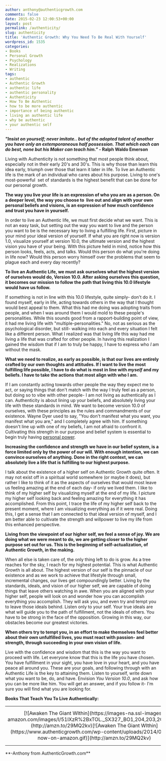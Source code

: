 ```yaml
---
author: anthony@authenticgrowth.com
comments: false
date: 2015-02-23 12:00:53+00:00
layout: post
permalink: /authenticity/
slug: authenticity
title: 'Authentic Growth: Why You Need To Be Real With Yourself'
wordpress_id: 1535
categories:
- Books
- Personal Growth
- Psychology
- Realizations
- Writing
tags:
- authentic
- Authentic Growth
- authentic life
- authentic personality
- Authenticity
- How To Be Authentic
- how to be more authentic
- importance of being authentic
- living an authentic life
- why be authentic
- your authentic self
---
```


**_"Insist on yourself; never imitate.. but of the adopted talent of another you have only an extemporaneous half possession. That which each can do best, none but his Maker can teach him."_ - Ralph Waldo Emerson**

Living with Authenticity is not something that most people think about, especially not in their early 20's and 30's. This is why those than learn this idea early, triumph over those that learn it later in life. To live an Authentic life is the mark of an individual who cares about his purpose. Living to one's most-powerful  set of standards is the highest benefit that can be done for our personal growth.

**The way you live your life is an expression of who you are as a person. On a deeper level, the way you choose to  live out and align with your own personal beliefs and visions, is an expression of how much confidence and trust you have in yourself.**

In order to live an Authentic life, we must first decide what we want. This is not an easy task, but setting out the way you want to live and the person you want to be is the necessary key to living a fulfilling life. First, picture in your mind your ideal version of yourself. If what you are right now is version 1.0, visualize yourself at version 10.0, the ultimate version and the highest vision you have of your being. With this picture held in mind, notice how this person looks, feels, acts, and talks. Would this person do what you're doing in life now? Would this person worry himself over the problems that seem to plague each and every day recently?

**To live an Authentic Life, we must ask ourselves what the highest version of ourselves would do, Version 10.0. After asking ourselves this question, it becomes our mission to follow the path that living this 10.0 lifestyle would have us follow.**

If something is not in line with this 10.0 lifestyle, quite simply- don't do it. I found myself, early in life, acting towards others in the way that I thought would best appeal to them. What this had me doing was adopting traits from people, and when I was around them I would mold to these people's personalities. While this sounds good from a rapport-building point of view, it had me living life with "multiple-personalities." No, not as serious as the psychological disorder, but still- walking into each and every situation I felt like a different person. What I realized was that living life this way had me living a life that was crafted for other people. In having this realization I gained the wisdom that if I am to truly be happy, I have to express who _I_ am without the mask.



**What we need to realize, as early as possible, is that our lives are entirely crafted by our own thoughts and attitudes. If I want to live the most fulfilling life possible, I have to do what is most in line with _myself_ and my beliefs. I have to take the actions that most align with who I am.**

If I am constantly acting towards other people the way they expect me to act, or saying things that don't match with the way I truly feel as a person, but doing so to vibe with other people- I am not living as authentically as I can. Authenticity is about lining up your beliefs, and absolutely living your life with these standards in mind. We want to become version 10.0 of ourselves, with these principles as the rules and commandments of our existence. Wayne Dyer used to say, "You don't manifest what you want, you manifest what you are," and I completely agree with him. If something doesn't line up with one of my beliefs, I am not afraid to confront it. Cultivating this strength in our purpose and belief system is essential to begin truly having [personal power](http://amzn.to/29MQ2kv).

**Increasing the confidence and strength we have in our belief system, is a force limited only by the power of our will. With enough intention, we can convince ourselves of anything. Done in the right context, we can absolutely live a life that is fulfilling to our highest purpose.**

I talk about the existence of a higher self on Authentic Growth quite often. It may not exist off in a spiritual world somewhere (or maybe it does), but rather I like to think of it as the aspects of ourselves that would most leave us feeling amazing at the end of each day- if only we lived them. I like to think of my higher self by visualizing myself at the end of my life. I picture my higher self looking back and feeling amazing for everything it has accomplished. From this point, I trace the life of my higher self back to the present moment, where I am visualizing everything as if it were real. Doing this, I get a sense that I am connected to that ideal version of myself, and I am better able to cultivate the strength and willpower to live my life from this enhanced perspective.

**Living from the viewpoint of our higher self, we feel a sense of joy. We are doing what we were meant to do, we are getting closer to the higher purpose set out for us. This is the beginning of self-actualization, of Authentic Growth, in the making.**

When all else is taken care of, the only thing left to do is grow. As a tree reaches for the sky, I reach for my highest potential. This is what Authentic Growth is all about. The highest version of our self is the pinnacle of our existence and as we work to achieve that lifestyle through small, incremental changes, our lives get compoundingly better. Living by the standards, ideals, and vision of our higher self, we are capable of doing things that leave others watching in awe. When you are aligned with your higher self, people will look on and wonder how you can accomplish everything you accomplish. They will ask you, and even try and tempt you to leave those ideals behind. Listen only to your self. Your true ideals are what will guide you to the path of fulfillment, not the ideals of others. You have to be strong in the face of the opposition. Growing in this way, our obstacles become our greatest victories.

**When others try to tempt you, in an effort to make themselves feel better about their own unfulfilled lives, you must react with passion- and strength, through succeeding in your own vision of life.**

Live with the confidence and wisdom that this is the way you want to proceed with life. Let everyone know that this is the life you have chosen. You have fulfillment in your sight, you have love in your heart, and you have peace all around you. These are your goals, and following through with an Authentic Life is the key to attaining them. Listen to yourself, write down what you want to be, do, and have. Envision _You Version 10.0_, and ask how you can be more like him. You will get an answer, and if you follow it- I'm sure you will find what you are looking for.

**Books That Teach You To Live Authentically:**
<table >
<tbody >
<tr align="center" >

<td >[![Awaken The Giant WIthin](https://images-na.ssl-images-amazon.com/images/I/51lXzR%2BxTOL._SX327_BO1,204,203,200_.jpg)](http://amzn.to/29MQ2kv)[![Awaken The Giant WIthin](https://www.authenticgrowth.com/wp-content/uploads/2014/08/buy-now-on-amazon.gif)](http://amzn.to/29MQ2kv)
</td>

<td >[![The Six Pillars of Self Esteem](https://images-na.ssl-images-amazon.com/images/I/51kzKRuJCYL._SX317_BO1,204,203,200_.jpg)](http://amzn.to/29TW513)[![The Six Pillars of Self Esteem](https://www.authenticgrowth.com/wp-content/uploads/2014/08/buy-now-on-amazon.gif)](http://amzn.to/29TW513)
</td>

<td >[![Cultivating an Unshakeable Character](http://ecx.images-amazon.com/images/I/51hqjDgAy1L._SX258_BO1,204,203,200_.jpg)](http://amzn.to/1FIDyMY)[![Cultivating an Unshakeable Character](https://www.authenticgrowth.com/wp-content/uploads/2014/08/buy-now-on-amazon.gif)](http://amzn.to/1FIDyMY)
</td>
</tr>
</tbody>
</table>
**-Anthony from AuthenticGrowth.com**


